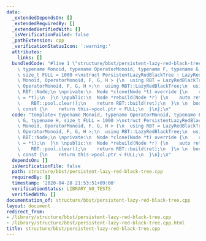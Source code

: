 ```yaml
---
data:
  _extendedDependsOn: []
  _extendedRequiredBy: []
  _extendedVerifiedWith: []
  _isVerificationFailed: false
  _pathExtension: cpp
  _verificationStatusIcon: ':warning:'
  attributes:
    links: []
  bundledCode: "#line 1 \"structure/bbst/persistent-lazy-red-black-tree.cpp\"\ntemplate<\
    \ typename Monoid, typename OperatorMonoid, typename F, typename G, typename H,\
    \ size_t FULL = 1000 >\nstruct PersistentLazyRedBlackTree : LazyRedBlackTree<\
    \ Monoid, OperatorMonoid, F, G, H > {\n  using RBT = LazyRedBlackTree< Monoid,\
    \ OperatorMonoid, F, G, H >;\n  using RBT::LazyRedBlackTree;\n  using Node = typename\
    \ RBT::Node;\n \nprivate:\n  Node *clone(Node *t) override {\n    return &(*RBT::pool.alloc()\
    \ = *t);\n  }\n \npublic:\n  Node *rebuild(Node *r) {\n    auto ret = RBT::dump(r);\n\
    \    RBT::pool.clear();\n    return RBT::build(ret);\n  }\n \n  bool almost_full()\
    \ const {\n    return this->pool.ptr < FULL;\n  }\n};\n"
  code: "template< typename Monoid, typename OperatorMonoid, typename F, typename\
    \ G, typename H, size_t FULL = 1000 >\nstruct PersistentLazyRedBlackTree : LazyRedBlackTree<\
    \ Monoid, OperatorMonoid, F, G, H > {\n  using RBT = LazyRedBlackTree< Monoid,\
    \ OperatorMonoid, F, G, H >;\n  using RBT::LazyRedBlackTree;\n  using Node = typename\
    \ RBT::Node;\n \nprivate:\n  Node *clone(Node *t) override {\n    return &(*RBT::pool.alloc()\
    \ = *t);\n  }\n \npublic:\n  Node *rebuild(Node *r) {\n    auto ret = RBT::dump(r);\n\
    \    RBT::pool.clear();\n    return RBT::build(ret);\n  }\n \n  bool almost_full()\
    \ const {\n    return this->pool.ptr < FULL;\n  }\n};\n"
  dependsOn: []
  isVerificationFile: false
  path: structure/bbst/persistent-lazy-red-black-tree.cpp
  requiredBy: []
  timestamp: '2020-04-28 21:53:51+09:00'
  verificationStatus: LIBRARY_NO_TESTS
  verifiedWith: []
documentation_of: structure/bbst/persistent-lazy-red-black-tree.cpp
layout: document
redirect_from:
- /library/structure/bbst/persistent-lazy-red-black-tree.cpp
- /library/structure/bbst/persistent-lazy-red-black-tree.cpp.html
title: structure/bbst/persistent-lazy-red-black-tree.cpp
---
```

